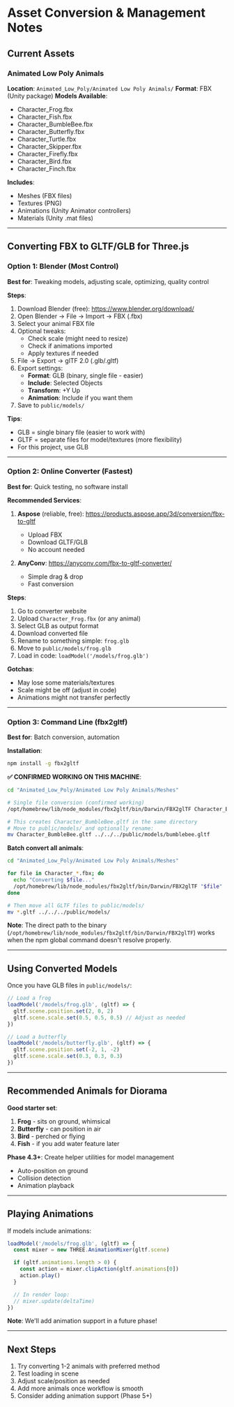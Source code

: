 # Asset Conversion & Management Notes

## Current Assets

### Animated Low Poly Animals
**Location**: `Animated_Low_Poly/Animated Low Poly Animals/`
**Format**: FBX (Unity package)
**Models Available**:
- Character_Frog.fbx
- Character_Fish.fbx
- Character_BumbleBee.fbx
- Character_Butterfly.fbx
- Character_Turtle.fbx
- Character_Skipper.fbx
- Character_Firefly.fbx
- Character_Bird.fbx
- Character_Finch.fbx

**Includes**:
- Meshes (FBX files)
- Textures (PNG)
- Animations (Unity Animator controllers)
- Materials (Unity .mat files)

---

## Converting FBX to GLTF/GLB for Three.js

### Option 1: Blender (Most Control)
**Best for**: Tweaking models, adjusting scale, optimizing, quality control

**Steps**:
1. Download Blender (free): https://www.blender.org/download/
2. Open Blender → File → Import → FBX (.fbx)
3. Select your animal FBX file
4. Optional tweaks:
   - Check scale (might need to resize)
   - Check if animations imported
   - Apply textures if needed
5. File → Export → glTF 2.0 (.glb/.gltf)
6. Export settings:
   - **Format**: GLB (binary, single file - easier)
   - **Include**: Selected Objects
   - **Transform**: +Y Up
   - **Animation**: Include if you want them
7. Save to `public/models/`

**Tips**:
- GLB = single binary file (easier to work with)
- GLTF = separate files for model/textures (more flexibility)
- For this project, use GLB

---

### Option 2: Online Converter (Fastest)
**Best for**: Quick testing, no software install

**Recommended Services**:
1. **Aspose** (reliable, free): https://products.aspose.app/3d/conversion/fbx-to-gltf
   - Upload FBX
   - Download GLTF/GLB
   - No account needed

2. **AnyConv**: https://anyconv.com/fbx-to-gltf-converter/
   - Simple drag & drop
   - Fast conversion

**Steps**:
1. Go to converter website
2. Upload `Character_Frog.fbx` (or any animal)
3. Select GLB as output format
4. Download converted file
5. Rename to something simple: `frog.glb`
6. Move to `public/models/frog.glb`
7. Load in code: `loadModel('/models/frog.glb')`

**Gotchas**:
- May lose some materials/textures
- Scale might be off (adjust in code)
- Animations might not transfer perfectly

---

### Option 3: Command Line (fbx2gltf)
**Best for**: Batch conversion, automation

**Installation**:
```bash
npm install -g fbx2gltf
```

**✅ CONFIRMED WORKING ON THIS MACHINE**:
```bash
cd "Animated_Low_Poly/Animated Low Poly Animals/Meshes"

# Single file conversion (confirmed working)
/opt/homebrew/lib/node_modules/fbx2gltf/bin/Darwin/FBX2glTF Character_BumbleBee.fbx

# This creates Character_BumbleBee.gltf in the same directory
# Move to public/models/ and optionally rename:
mv Character_BumbleBee.gltf ../../../public/models/bumblebee.gltf
```

**Batch convert all animals**:
```bash
cd "Animated_Low_Poly/Animated Low Poly Animals/Meshes"

for file in Character_*.fbx; do
  echo "Converting $file..."
  /opt/homebrew/lib/node_modules/fbx2gltf/bin/Darwin/FBX2glTF "$file"
done

# Then move all GLTF files to public/models/
mv *.gltf ../../../public/models/
```

**Note**: The direct path to the binary (`/opt/homebrew/lib/node_modules/fbx2gltf/bin/Darwin/FBX2glTF`) works when the npm global command doesn't resolve properly.

---

## Using Converted Models

Once you have GLB files in `public/models/`:

```typescript
// Load a frog
loadModel('/models/frog.glb', (gltf) => {
  gltf.scene.position.set(2, 0, 2)
  gltf.scene.scale.set(0.5, 0.5, 0.5) // Adjust as needed
})

// Load a butterfly
loadModel('/models/butterfly.glb', (gltf) => {
  gltf.scene.position.set(-2, 1, -2)
  gltf.scene.scale.set(0.3, 0.3, 0.3)
})
```

---

## Recommended Animals for Diorama

**Good starter set**:
1. **Frog** - sits on ground, whimsical
2. **Butterfly** - can position in air
3. **Bird** - perched or flying
4. **Fish** - if you add water feature later

**Phase 4.3+**: Create helper utilities for model management
- Auto-position on ground
- Collision detection
- Animation playback

---

## Playing Animations

If models include animations:

```typescript
loadModel('/models/frog.glb', (gltf) => {
  const mixer = new THREE.AnimationMixer(gltf.scene)

  if (gltf.animations.length > 0) {
    const action = mixer.clipAction(gltf.animations[0])
    action.play()
  }

  // In render loop:
  // mixer.update(deltaTime)
})
```

**Note**: We'll add animation support in a future phase!

---

## Next Steps

1. Try converting 1-2 animals with preferred method
2. Test loading in scene
3. Adjust scale/position as needed
4. Add more animals once workflow is smooth
5. Consider adding animation support (Phase 5+)

